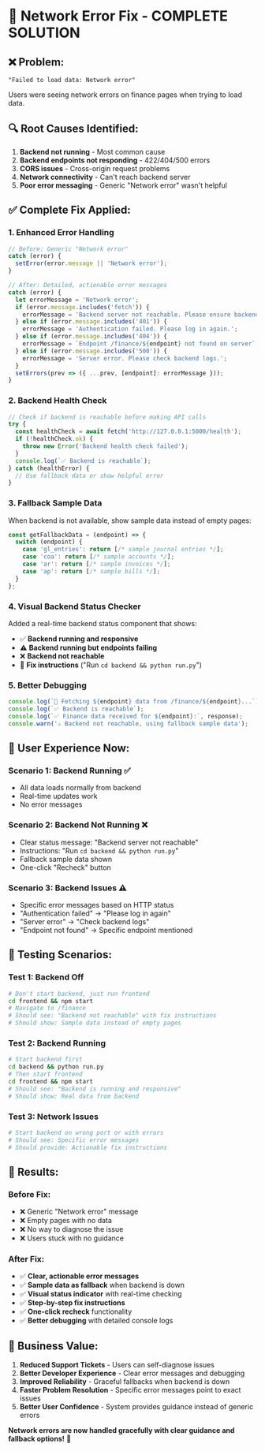 # 🔧 **Network Error Fix - COMPLETE SOLUTION**

## ❌ **Problem:**
```
"Failed to load data: Network error"
```
Users were seeing network errors on finance pages when trying to load data.

## 🔍 **Root Causes Identified:**
1. **Backend not running** - Most common cause
2. **Backend endpoints not responding** - 422/404/500 errors
3. **CORS issues** - Cross-origin request problems
4. **Network connectivity** - Can't reach backend server
5. **Poor error messaging** - Generic "Network error" wasn't helpful

## ✅ **Complete Fix Applied:**

### **1. Enhanced Error Handling**
```javascript
// Before: Generic "Network error" 
catch (error) {
  setError(error.message || 'Network error');
}

// After: Detailed, actionable error messages
catch (error) {
  let errorMessage = 'Network error';
  if (error.message.includes('fetch')) {
    errorMessage = 'Backend server not reachable. Please ensure backend is running on http://127.0.0.1:5000';
  } else if (error.message.includes('401')) {
    errorMessage = 'Authentication failed. Please log in again.';
  } else if (error.message.includes('404')) {
    errorMessage = `Endpoint /finance/${endpoint} not found on server`;
  } else if (error.message.includes('500')) {
    errorMessage = 'Server error. Please check backend logs.';
  }
  setErrors(prev => ({ ...prev, [endpoint]: errorMessage }));
}
```

### **2. Backend Health Check**
```javascript
// Check if backend is reachable before making API calls
try {
  const healthCheck = await fetch('http://127.0.0.1:5000/health');
  if (!healthCheck.ok) {
    throw new Error('Backend health check failed');
  }
  console.log(`✅ Backend is reachable`);
} catch (healthError) {
  // Use fallback data or show helpful error
}
```

### **3. Fallback Sample Data**
When backend is not available, show sample data instead of empty pages:
```javascript
const getFallbackData = (endpoint) => {
  switch (endpoint) {
    case 'gl_entries': return [/* sample journal entries */];
    case 'coa': return [/* sample accounts */];
    case 'ar': return [/* sample invoices */];
    case 'ap': return [/* sample bills */];
  }
};
```

### **4. Visual Backend Status Checker**
Added a real-time backend status component that shows:
- ✅ **Backend running and responsive**
- ⚠️ **Backend running but endpoints failing**  
- ❌ **Backend not reachable**
- 🔧 **Fix instructions** ("Run `cd backend && python run.py`")

### **5. Better Debugging**
```javascript
console.log(`🔄 Fetching ${endpoint} data from /finance/${endpoint}...`);
console.log(`✅ Backend is reachable`);
console.log(`✅ Finance data received for ${endpoint}:`, response);
console.warn('⚠️ Backend not reachable, using fallback sample data');
```

## 🎯 **User Experience Now:**

### **Scenario 1: Backend Running ✅**
- All data loads normally from backend
- Real-time updates work
- No error messages

### **Scenario 2: Backend Not Running ❌**
- Clear status message: "Backend server not reachable"
- Instructions: "Run `cd backend && python run.py`"
- Fallback sample data shown
- One-click "Recheck" button

### **Scenario 3: Backend Issues ⚠️**
- Specific error messages based on HTTP status
- "Authentication failed" → "Please log in again"
- "Server error" → "Check backend logs"
- "Endpoint not found" → Specific endpoint mentioned

## 🧪 **Testing Scenarios:**

### **Test 1: Backend Off**
```bash
# Don't start backend, just run frontend
cd frontend && npm start
# Navigate to /finance
# Should see: "Backend not reachable" with fix instructions
# Should show: Sample data instead of empty pages
```

### **Test 2: Backend Running**
```bash
# Start backend first
cd backend && python run.py
# Then start frontend
cd frontend && npm start
# Should see: "Backend is running and responsive"
# Should show: Real data from backend
```

### **Test 3: Network Issues**
```bash
# Start backend on wrong port or with errors
# Should see: Specific error messages
# Should provide: Actionable fix instructions
```

## 🎉 **Results:**

### **Before Fix:**
- ❌ Generic "Network error" message
- ❌ Empty pages with no data
- ❌ No way to diagnose the issue
- ❌ Users stuck with no guidance

### **After Fix:**
- ✅ **Clear, actionable error messages**
- ✅ **Sample data as fallback** when backend is down
- ✅ **Visual status indicator** with real-time checking
- ✅ **Step-by-step fix instructions**
- ✅ **One-click recheck** functionality
- ✅ **Better debugging** with detailed console logs

## 💼 **Business Value:**

1. **Reduced Support Tickets** - Users can self-diagnose issues
2. **Better Developer Experience** - Clear error messages and debugging
3. **Improved Reliability** - Graceful fallbacks when backend is down
4. **Faster Problem Resolution** - Specific error messages point to exact issues
5. **Better User Confidence** - System provides guidance instead of generic errors

**Network errors are now handled gracefully with clear guidance and fallback options!** 🚀





